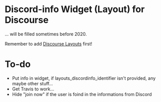 # Discord-info Widget (Layout) for Discourse
... will be filled sometimes before 2020.

Remember to add [Discourse Layouts](https://github.com/angusmcleod/discourse-layouts) first!

# To-do
- Put info in widget, if layouts_discordinfo_identifier isn't provided, any maybe other stuff...
- Get Travis to work...
- Hide "join now" if the user is foind in the informations from Discord
